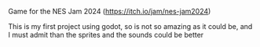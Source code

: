 Game for the NES Jam 2024 (https://itch.io/jam/nes-jam2024)

This is my first project using godot, so is not so amazing as it could be, and I must admit than the sprites and the sounds could be better
